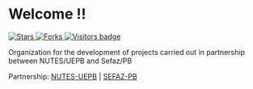 # Welcome !!
<p align="left">
  <a href="https://github.com/dev-sefaz-pb/dev-sefaz-pb/stargazers">
    <img src="https://img.shields.io/github/stars/dev-sefaz-pb?style=social" alt="Stars"/>
  </a>
  <a href="https://github.com/dev-sefaz-pb/dev-sefaz-pb/network/members">
    <img src="https://img.shields.io/github/forks/dev-sefaz-pb/dev-sefaz-pb?style=social" alt="Forks"/>
  </a> 
  <a href="https://badges.pufler.dev">
      <img src="https://badges.pufler.dev/visits/dev-sefaz-pb/dev-sefaz-pb?style=social" alt="Visitors badge" />
  </a>
</p>

<p>
  Organization for the development of projects carried out in partnership between NUTES/UEPB and Sefaz/PB
</p>

<p> Partnership: <a href="http://nutes.uepb.edu.br/">NUTES-UEPB</a> | <a href="https://www.sefaz.pb.gov.br/">SEFAZ-PB</a></p>
